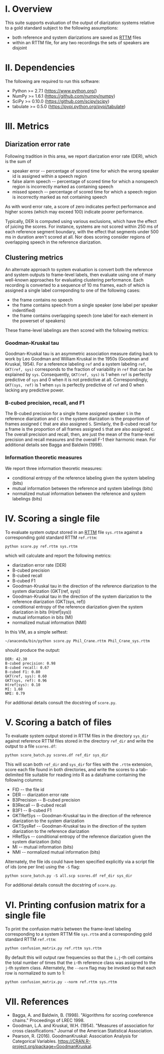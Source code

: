 # I. Overview
This suite supports evaluation of the output of diarization systems relative to a gold standard subject to the following assumptions:

- both reference and system diarizations are saved as [RTTM](https://catalog.ldc.upenn.edu/docs/LDC2004T12/RTTM-format-v13.pdf) files
- within an RTTM file, for any two recordings the sets of speakers are disjoint


# II. Dependencies
The following are required to run this software:

- Python >= 2.7.1 (https://www.python.org/)
- NumPy >= 1.6.1 (https://github.com/numpy/numpy)
- SciPy >= 0.10.0 (https://github.com/scipy/scipy)
- tabulate >= 0.5.0 (https://pypi.python.org/pypi/tabulate)


# III. Metrics
## Diarization error rate
Following tradition in this area, we report diarization error rate (DER), which
 is the sum of

- speaker error  --  percentage of scored time for which the wrong speaker id
  is assigned within a speech region
- false alarm speech  --   percentage of scored time for which a nonspeech
  region is incorrectly marked as containing speech
- missed speech  --  percentage of scored time for which a speech region is
  incorrectly marked as not containing speech

As with word error rate, a score of zero indicates perfect performance and
higher scores (which may exceed 100) indicate poorer performance.

Typically, DER is computed using various exclusions, which have the effect of
juicing the scores. For instance, systems are not scored within 250 ms of
each reference segment boundary, with the effect that segments under 500 ms in
duration aren't scored at all. Nor does scoring consider regions of overlapping
speech in the reference diarization.

## Clustering metrics
An alternate approach to system evaluation is convert both the reference and
system outputs to frame-level labels, then evaluate using one of many
well-known approaches for evaluating clustering performance. Each recording
is converted to a sequence of 10 ms frames, each of which is assigned a single
label correponding to one of the following cases:

- the frame contains no speech
- the frame contains speech from a single speaker (one label per speaker
  indentified)
- the frame contains overlapping speech (one label for each element in the
  powerset of speakers)

These frame-level labelings are then scored with the following metrics:

### Goodman-Kruskal tau
Goodman-Kruskal tau is an asymmetric association measure dating back to work by Leo Goodman and William Kruskal in the 1950s (Goodman and Kruskal, 1954). For a reference labeling ``ref`` and a system labeling ``ref``, ``GKT(ref, sys)`` corresponds to the fraction of variability in ``ref`` that can be explained by ``sys``. Consequently, ``GKT(ref, sys)`` is 1 when ``ref`` is perfectly predictive of ``sys`` and 0 when it is not predictive at all. Correspondingly, ``GKT(sys, ref)`` is 1 when ``sys`` is perfectly predictive of ``ref`` and 0 when lacking any predictive power.

### B-cubed precision, recall, and F1
The B-cubed precision for a single frame assigned speaker ``S`` in the reference diarization and ``C`` in the system diarization is the proportion of frames assigned ``C`` that are also assigned ``S``. Similarly, the B-cubed recall for a frame is the proportion of all frames assigned ``S`` that are also assigned ``C``. The overall precision and recall, then, are just the mean of the frame-level precision and recall measures and the overall F-1 their harmonic mean. For additional details see Bagga and Baldwin (1998).

### Information theoretic measures
We report three information theoretic measures:

- conditional entropy of the reference labeling given the system labeling (bits)
- mutual information between the reference and system labelings (bits)
- normalized mutual information between the reference and system labelings (bits)


# IV. Scoring a single file
To evaluate system output stored in an [RTTM](https://catalog.ldc.upenn.edu/docs/LDC2004T12/RTTM-format-v13.pdf) file ``sys.rttm`` against a corresponding gold standard RTTM ``ref.rttm``:

    python score.py ref.rttm sys.rttm

which will calculate and report the following metrics:

- diarization error rate (DER)
- B-cubed precision
- B-cubed recall
- B-cubed F1
- Goodman-Kruskal tau in the direction of the reference diarization to the
  system diarization (GKT(ref, sys))
- Goodman-Kruskal tau in the direction of the system diarization to the
  reference diarization (GKT(sys, ref))
- conditional entropy of the reference diarization given the system
  diarization in bits (H(ref|sys))
- mutual information in bits (MI)
- normalized mutual information (NMI)

In this VM, as a simple selftest:

    ~/anaconda/bin/python score.py Phil_Crane.rttm Phil_Crane_sys.rttm

should produce the output:

```
DER: 42.30
B-cubed precision: 0.98
B-cubed recall: 0.67
B-cubed F1: 0.80
GKT(ref, sys): 0.60
GKT(sys, ref): 0.96
H(ref|sys): 0.10
MI: 1.68
NMI: 0.79
```

 For additional details consult the docstring of ``score.py``.


# V. Scoring a batch of files
To evaluate system output stored in RTTM files in the directory ``sys_dir`` against reference RTTM files stored in the directory ``ref_dir`` and write the output to a file ``scores.df``:

    python score_batch.py scores.df ref_dir sys_dir

This will scan both ``ref_dir`` and ``sys_dir`` for files with the ``.rttm`` extension, score each file found in both directories, and write the scores to a tab-delimited file suitable for reading into R as a dataframe containing the following columns:

- FID  --  the file id
- DER  --  diarization error rate
- B3Precision  --  B-cubed precision
- B3Recall  --  B-cubed recall
- B3F1  --  B-cubed F1
- GKTRefSys  --  Goodman-Kruskal tau in the direction of the reference
  diarization to the system diarization
- GKTSysRef  --  Goodman-Kruskal tau in the direction of the system diarization
  to the reference diarization
- HRefSys  --  conditional entropy of the reference diarization given the
  system diarization (bits)
- MI  --  mutual information (bits)
- NMI  --  normalized mutual information (bits)

 Alternately, the file ids could have been specified explicitly via a script file of ids (one per line) using the ``-S`` flag:

    python score_batch.py -S all.scp scores.df ref_dir sys_dir

 For additional details consult the docstring of ``score.py``.


# VI. Printing confusion matrix for a single file

To print the confusion matrix between the frame-level labeling corresponding to
a system RTTM file ``sys.rttm`` and a corresponding gold standard RTTM ``ref.rttm``:

    python confusion_matrix.py ref.rttm sys.rttm

By default this will output raw frequencies so that the ``i,j``-th cell contains the
total number of times that the ``i``-th reference class was assigned to the ``j``-th
system class. Alternately, the ``--norm`` flag may be invoked so that each row is normalized
to sum to 1:

    python confusion_matrix.py --norm ref.rttm sys.rttm


# VII. References
- Bagga, A. and Baldwin, B. (1998). "Algorithms for scoring coreference
  chains." Proceedings of LREC 1998.
- Goodman, L.A. and Kruskal, W.H. (1954). "Measures of association for
  cross classifications." Journal of the American Statistical Association.
- Pearson, R. (2016). GoodmanKruskal: Association Analysis for Categorical
  Variables. https://CRAN.R-project.org/package=GoodmanKruskal.

